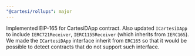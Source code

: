 ```yaml
---
"@cartesi/rollups": major
---
```


Implemented EIP-165 for CartesiDApp contract.
Also updated `ICartesiDApp` to include `IERC721Receiver`, `IERC1155Receiver` (which inherits from `IERC165`).
We made the `ICartesiDApp` interface inherit from `ERC165` so that it would be possible to detect contracts that do not support such interface.
